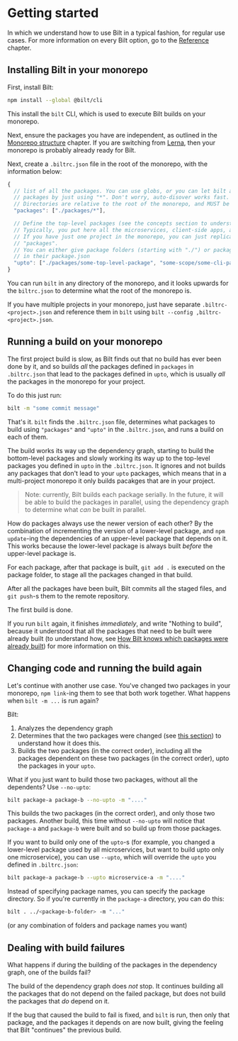 # Getting started

In which we understand how to use Bilt in a typical fashion, for regular use cases.
For more information on every Bilt option, go to the [Reference](../reference) chapter.

## Installing Bilt in your monorepo

First, install Bilt:

```sh
npm install --global @bilt/cli
```

This install the `bilt` CLI, which is used to execute Bilt builds on your monorepo.

Next, ensure the packages you have are independent,
as outlined in the [Monorepo structure](../monorepo-structure) chapter. If you are switching
from [Lerna](https://lerna.js.org), then your monorepo is probably already ready for Bilt.

Next, create a `.biltrc.json` file in the root of the monorepo, with the information below:

```js
{
  // list of all the packages. You can use globs, or you can let bilt auto-discover your
  // packages by just using "*". Don't worry, auto-disover works fast.
  // Directories are relative to the root of the monorepo, and MUST be prefixed by a "./".
  "packages": ["./packages/*"],

  // Define the top-level packages (see the concepts section to understand what those are)
  // Typically, you put here all the microservices, client-side apps, and CLI-s.
  // If you have just one project in the monorepo, you can just replicate whatever you put in
  // "packages".
  // You can either give package folders (starting with "./") or package names, as defined
  // in their package.json
  "upto": ["./packages/some-top-level-package", "some-scope/some-cli-package", /*...*/]
}
```

You can run `bilt` in any directory of the monorepo, and it looks upwards for the `biltrc.json`
to determine what the root of the monorepo is.

If you have multiple projects in your monorepo, just have separate `.biltrc-<project>.json`
and reference them in `bilt` using `bilt --config ,biltrc-<project>.json`.

## Running a build on your monorepo

The first project build is slow, as Bilt finds out that no build
has ever been done by it, and so builds _all_ the packages defined in `packages`
in `.biltrc.json` that lead to the packages defined in `upto`,
which is usually _all_ the packages in the monorepo for your project.

To do this just run:

```sh
bilt -m "some commit message"
```

That's it. `bilt` finds the `.biltrc.json` file, determines what
packages to build using `"packages"` and `"upto"` in the `.biltrc.json`, and runs a build on each
of them.

The build works its way up the dependency graph, starting to build the bottom-level
packages and slowly working its way up to the top-level packages you defined in `upto` in the
`.biltrc.json`. It ignores and not builds any packages that don't lead to your `upto` packages,
which means that in a multi-project monorepo it only builds pacakges that are in your project.

> Note: currently, Bilt builds each package serially. In the future,
> it will be able to build the packages in parallel, using the dependency graph to determine
> what _can_ be built in parallel.

How do packages always use the newer version of each other? By the combination
of incrementing the version of a lower-level package, and `npm update`-ing the dependencies
of an upper-level package that depends on it. This works because the lower-level package
is always built _before_ the upper-level package is.

For each package, after that package is built, `git add .` is executed on the package folder,
to stage all the packages changed in that build.

After all the packages have been built, Bilt commits all the staged
files, and `git push`-s them to the remote repository.

The first build is done.

If you run `bilt` again, it finishes _immediately_, and write "Nothing to build", because
it understood that all the packages that need to be built were already built (to understand
how, see
[How Bilt knows which packages were already built](../how-bilt-works#packages-built-how)) for
more information on this.

## Changing code and running the build again

Let's continue with another use case. You've changed two packages in your monorepo,
`npm link`-ing them to see that both work together. What happens when `bilt -m ...` is run again?

Bilt:

1. Analyzes the dependency graph
1. Determines that the two packages were changed
   (see [this section](../how-bilt-works#packages-built-how)) to understand how it does this.
1. Builds the two packages (in the correct order), including all the packages
   dependent on these two packages (in the correct order), upto the packages in your `upto`.

What if you just want to build those two packages, without all the dependents? Use `--no-upto`:

```sh
bilt package-a package-b --no-upto -m "...."
```

This builds the two packages (in the correct order), and only those two packages. Another build,
this time without `--no-upto` will notice that `package-a` and `package-b` were built and so
build up from those packages.

If you want to build only one of the `upto`-s (for example, you changed a lower-level package
used by all microservices, but want to build upto only one microservice), you can use
`--upto`, which will override the `upto` you defined in `.biltrc.json`:

```sh
bilt package-a package-b --upto microservice-a -m "...."
```

Instead of specifying package names, you can specify the package directory. So if you're
currently in the `package-a` directory, you can do this:

```sh
bilt . ../<package-b-folder> -m "..."
```

(or any combination of folders and package names you want)

## Dealing with build failures

What happens if during the building of the packages in the dependency graph, one of the builds
fail?

The build of the dependency graph does _not_ stop. It continues building all the packages
that do not depend on the failed package, but does not build the packages that _do_ depend
on it.

If the bug that caused the build to fail is fixed, and `bilt` is run, then only that package,
and the packages it depends on are now built,
giving the feeling that Bilt "continues" the previous build.
